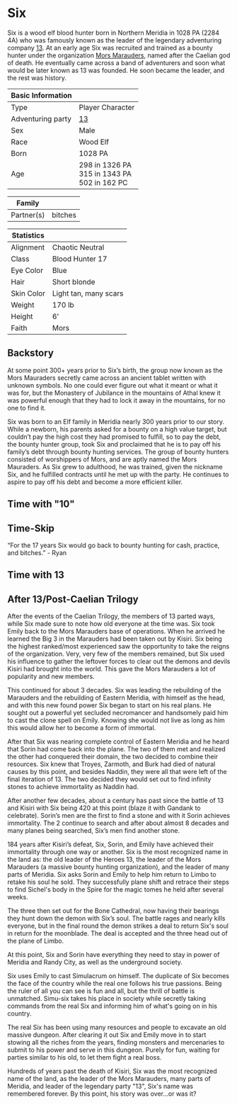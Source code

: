 # Six

Six is a wood elf blood hunter born in Northern Meridia in 1028 PA (2284 4A) who was famously known as the leader of the legendary adventuring company [13](13.md). At an early age Six was recruited and trained as a bounty hunter under the organization [Mors Marauders](../../Factions/Organizations/mors_marauders.md), named after the Caelian god of death. He eventually came across a band of adventurers and soon what would be later known as 13 was founded. He soon became the leader, and the rest was history.

| Basic Information | |
| - | - |
| Type | Player Character |
| Adventuring party | [13](13.md) |
| Sex | Male |
| Race | Wood Elf |
| Born | 1028 PA |
| Age | 298 in 1326 PA<br>315 in 1343 PA<br>502 in 162 PC |

| Family | |
| - | - |
| Partner(s) | bitches |

| Statistics | |
| - | - |
| Alignment | Chaotic Neutral |
| Class | Blood Hunter 17 |
| Eye Color | Blue |
| Hair | Short blonde |
| Skin Color | Light tan, many scars |
| Weight | 170 lb |
| Height | 6' |
| Faith | Mors |

## Backstory

At some point 300+ years prior to Six’s birth, the group now known as the Mors Mauraders secretly came across an ancient tablet written with unknown symbols. No one could ever figure out what it meant or what it was for, but the Monastery of Jubilance in the mountains of Athal knew it was powerful enough that they had to lock it away in the mountains, for no one to find it.

Six was born to an Elf family in Meridia nearly 300 years prior to our story. While a newborn, his parents asked for a bounty on a high value target, but couldn’t pay the high cost they had promised to fulfill, so to pay the debt, the bounty hunter group, took Six and proclaimed that he is to pay off his family’s debt through bounty hunting services. The group of bounty hunters consisted of worshippers of Mors, and are aptly named the Mors Mauraders. As Six grew to adulthood, he was trained, given the nickname Six, and he fulfilled contracts until he met up with the party. He continues to aspire to pay off his debt and become a more efficient killer.

## Time with "10"

## Time-Skip

“For the 17 years Six would go back to bounty hunting for cash, practice, and bitches.” - Ryan

## Time with 13

## After 13/Post-Caelian Trilogy

After the events of the Caelian Trilogy, the members of 13 parted ways, while Six made sure to note how old everyone at the time was. Six took Emily back to the Mors Marauders base of operations. When he arrived he learned the Big 3 in the Marauders had been taken out by Kisiri. Six being the highest ranked/most experienced saw the opportunity to take the reigns of the organization. Very, very few of the members remained, but Six used his influence to gather the leftover forces to clear out the demons and devils Kisiri had brought into the world. This gave the Mors Marauders a lot of popularity and new members.

This continued for about 3 decades. Six was leading the rebuilding of the Marauders and the rebuilding of Eastern Meridia, with himself as the head, and with this new found power Six began to start on his real plans. He sought out a powerful yet secluded necromancer and handsomely paid him to cast the clone spell on Emily. Knowing she would not live as long as him this would allow her to become a form of immortal.

After that Six was nearing complete control of Eastern Meridia and he heard that Sorin had come back into the plane. The two of them met and realized the other had conquered their domain, the two decided to combine their resources. Six knew that Troyes, Zarmoth, and Burk had died of natural causes by this point, and besides Naddin, they were all that were left of the final iteration of 13. The two decided they would set out to find infinity stones to achieve immortality as Naddin had.

After another few decades, about a century has past since the battle of 13 and Kisiri with Six being 420 at this point (blaze it with Gandank to celebrate). Sorin’s men are the first to find a stone and with it Sorin achieves immortality. The 2 continue to search and after about almost 8 decades and many planes being searched, Six’s men find another stone.

184 years after Kisiri’s defeat, Six, Sorin, and Emily have achieved their immortality through one way or another. Six is the most recognized name in the land as: the old leader of the Heroes 13, the leader of the Mors Marauders (a massive bounty hunting organization), and the leader of many parts of Meridia. Six asks Sorin and Emily to help him return to Limbo to retake his soul he sold. They successfully plane shift and retrace their steps to find Sichel's body in the Spire for the magic tomes he held after several weeks.

The three then set out for the Bone Cathedral, now having their bearings they hunt down the demon with Six’s soul. The battle rages and nearly kills everyone, but in the final round the demon strikes a deal to return Six's soul in return for the moonblade. The deal is accepted and the three head out of the plane of Limbo.

At this point, Six and Sorin have everything they need to stay in power of Meridia and Randy City, as well as the underground society.

Six uses Emily to cast Simulacrum on himself. The duplicate of Six becomes the face of the country while the real one follows his true passions. Being the ruler of all you can see is fun and all, but the thrill of battle is unmatched. Simu-six takes his place in society while secretly taking commands from the real Six and informing him of what's going on in his country.

The real Six has been using many resources and people to excavate an old massive dungeon. After clearing it out Six and Emily move in to start stowing all the riches from the years, finding monsters and mercenaries to submit to his power and serve in this dungeon. Purely for fun, waiting for parties similar to his old, to let them fight a real boss.

Hundreds of years past the death of Kisiri, Six was the most recognized name of the land, as the leader of the Mors Marauders, many parts of Meridia, and leader of the legendary party "13", Six's name was remembered forever. By this point, his story was over...or was it?
